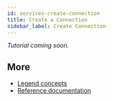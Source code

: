 ```yaml
---
id: services-create-connection
title: Create a Connection
sidebar_label: Create Connection
---
```


_Tutorial coming soon._

## More
- [Legend concepts](../concepts/legend-concepts)
- [Reference documentation](../reference/legend-language)